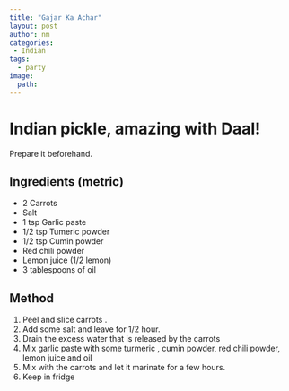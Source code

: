 ```yaml
---
title: "Gajar Ka Achar"
layout: post
author: nm
categories:
 - Indian
tags:
  - party
image: 
  path:
---
```

# Indian pickle, amazing with Daal!

Prepare it beforehand. 

## Ingredients (metric)

- 2 Carrots
- Salt
- 1 tsp Garlic paste
- 1/2 tsp Tumeric powder
- 1/2 tsp Cumin powder
- Red chili powder
- Lemon juice (1/2 lemon)
- 3 tablespoons of oil 


## Method

1. Peel and slice carrots .
2. Add some salt and leave for 1/2 hour. 
3. Drain the excess water that is released by the carrots
4. Mix garlic paste with some turmeric ,  cumin powder, red chili powder, lemon juice and oil
5. Mix with the carrots and let it marinate for a few hours.
6. Keep in fridge



